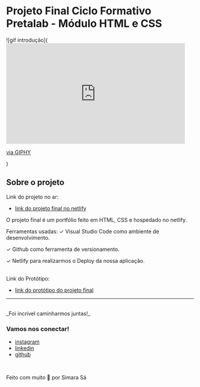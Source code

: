 # Projeto Final Ciclo Formativo Pretalab - Módulo HTML e CSS

![gif introdução](<iframe src="https://giphy.com/embed/3f7B6DymlUhZC" width="480" height="271" frameBorder="0" class="giphy-embed" allowFullScreen></iframe><p><a href="https://giphy.com/gifs/mic-beyonce-beyonc-black-excellence-3f7B6DymlUhZC">via GIPHY</a></p>)

## Sobre o projeto
Link do projeto no ar:

- [link do projeto final no netlify](https://www.figma.com/file/dykEV9jRKyK7K83CQ74zfP/Portfolio-Ciclo-Formativo-II---M%C3%B3dulo-I?node-id=0%3A1)

O projeto final é um portfólio feito em HTML, CSS e hospedado no netlify.

Ferramentas usadas:
✓		Visual Studio Code como ambiente de desenvolvimento.

✓		Github como ferramenta de versionamento.

✓		Netlify para realizarmos o Deploy da nossa aplicação.

<br>
Link do Protótipo:

- [link do protótipo do projeto final](https://www.figma.com/file/dykEV9jRKyK7K83CQ74zfP/Portfolio-Ciclo-Formativo-II---M%C3%B3dulo-I?node-id=0%3A1)

---

<br>
_Foi incrível caminharmos juntas!_
<br>

### Vamos nos conectar!

- [instagram](https://www.instagram.com/simarasac)
- [linkedin](https://www.linkedin.com/in/simara-s%C3%A1-657485204/)
- [github](https://github.com/SimaraSc)

<br>

Feito com muito 🤎 por Simara Sá